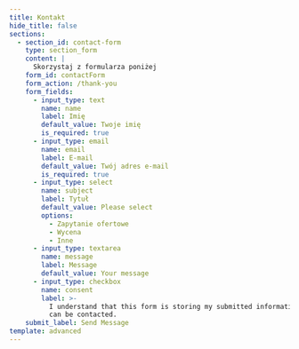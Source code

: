 ```yaml
---
title: Kontakt
hide_title: false
sections:
  - section_id: contact-form
    type: section_form
    content: |
      Skorzystaj z formularza poniżej
    form_id: contactForm
    form_action: /thank-you
    form_fields:
      - input_type: text
        name: name
        label: Imię
        default_value: Twoje imię
        is_required: true
      - input_type: email
        name: email
        label: E-mail
        default_value: Twój adres e-mail
        is_required: true
      - input_type: select
        name: subject
        label: Tytuł
        default_value: Please select
        options:
          - Zapytanie ofertowe
          - Wycena
          - Inne
      - input_type: textarea
        name: message
        label: Message
        default_value: Your message
      - input_type: checkbox
        name: consent
        label: >-
          I understand that this form is storing my submitted information so I
          can be contacted.
    submit_label: Send Message
template: advanced
---
```

